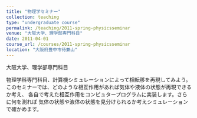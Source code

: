 ```yaml
---
title: "物理学セミナー"
collection: teaching
type: "undergraduate course"
permalink: /teaching/2011-spring-physicsseminar
venue: "大阪大学、理学部専門科目"
date: 2011-04-01
course_url: /courses/2011-spring-physicsseminar
location: "大阪府豊中市待兼山"
---
```


大阪大学、理学部専門科目

物理学科専門科目、計算機シミュレーションによって相転移を再現してみよう。  
このセミナーでは、どのような相互作用があれば気体や液体の状態が再現できるか考え、
各自で考えた相互作用をコンピュタープログラムに実装します。さらに何を測れば
気体の状態や液体の状態を見分けられるか考えシミュレーションで確かめます。
